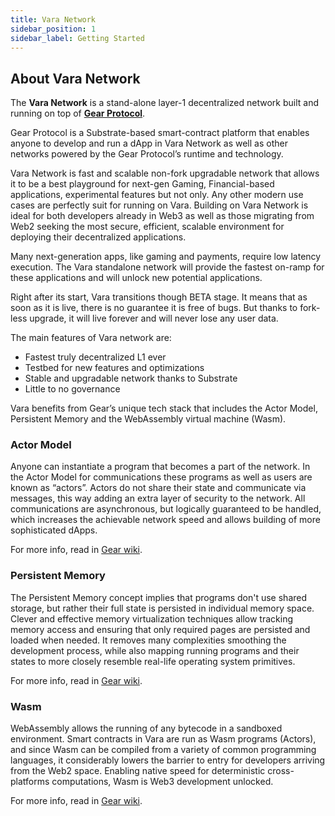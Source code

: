 ```yaml
---
title: Vara Network
sidebar_position: 1
sidebar_label: Getting Started
---
```


## About Vara Network

The **Vara Network** is a stand-alone layer-1 decentralized network built and running on top of **[Gear Protocol](https://www.gear-tech.io/)**. 

Gear Protocol is a Substrate-based smart-contract platform that enables anyone to develop and run a dApp in Vara Network as well as other networks powered by the Gear Protocol’s runtime and technology.

Vara Network is fast and scalable non-fork upgradable network that allows it to be a best playground for next-gen Gaming, Financial-based applications, experimental features but not only. Any other modern use cases are perfectly suit for running on Vara. Building on Vara Network is ideal for both developers already in Web3 as well as those migrating from Web2 seeking the most secure, efficient, scalable environment for deploying their decentralized applications.

Many next-generation apps, like gaming and payments, require low latency execution. The Vara standalone network will provide the fastest on-ramp for these applications and will unlock new potential applications.

Right after its start, Vara transitions though BETA stage. It means that as soon as it is live, there is no guarantee it is free of bugs. But thanks to fork-less upgrade, it will live forever and will never lose any user data.

The main features of Vara network are:

- Fastest truly decentralized L1 ever
- Testbed for new features and optimizations
- Stable and upgradable network thanks to Substrate
- Little to no governance


Vara benefits from Gear’s unique tech stack that includes the Actor Model, Persistent Memory and the WebAssembly virtual machine (Wasm).

### Actor Model

Anyone can instantiate a program that becomes a part of the network. In the Actor Model for communications these programs as well as users are known as “actors”. Actors do not share their state and communicate via messages, this way adding an extra layer of security to the network. All communications are asynchronous, but logically guaranteed to be handled, which increases the achievable network  speed and allows building of more sophisticated dApps.

For more info, read in [Gear wiki](https://wiki.gear-tech.io/docs/gear/technology/actor-model).

### Persistent Memory

The Persistent Memory concept implies that programs don't use shared storage, but rather their full state is persisted in individual memory space. Clever and effective memory virtualization techniques allow tracking memory access and ensuring that only required pages are persisted and loaded when needed. It removes many complexities smoothing the development process, while also mapping running programs and their states to more closely resemble real-life operating system primitives.

For more info, read in [Gear wiki](https://wiki.gear-tech.io/docs/gear/technology/persist-memory).

### Wasm

WebAssembly allows the running of any bytecode in a sandboxed environment. Smart contracts in Vara are run as Wasm programs (Actors), and since Wasm can be compiled from a variety of common programming languages, it considerably lowers the barrier to entry for developers arriving from the Web2 space. 
Enabling native speed for deterministic cross-platforms computations, Wasm is Web3 development unlocked.

For more info, read in [Gear wiki](https://wiki.gear-tech.io/docs/gear/technology/WASM).